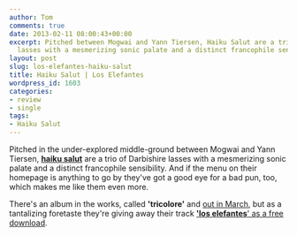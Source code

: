 ```yaml
---
author: Tom
comments: true
date: 2013-02-11 08:00:43+00:00
excerpt: Pitched between Mogwai and Yann Tiersen, Haiku Salut are a trio of Darbishire
  lasses with a mesmerizing sonic palate and a distinct francophile sensibility.
layout: post
slug: los-elefantes-haiku-salut
title: Haiku Salut | Los Elefantes
wordpress_id: 1603
categories:
- review
- single
tags: 
- Haiku Salut
---
```


Pitched in the under-explored middle-ground between Mogwai and Yann Tiersen, **[haiku salut](http://haikusalut.com/)** are a trio of Darbishire lasses with a mesmerizing sonic palate and a distinct francophile sensibility. And if the menu on their homepage is anything to go by they've got a good eye for a bad pun, too, which makes me like them even more.

There's an album in the works, called **'tricolore'** and [out in March](http://www.howdoesitfeel.co.uk/haikushop.html), but as a tantalizing foretaste they're giving away their track [**'los elefantes**' as a free download](http://www.howdoesitfeel.co.uk/hdiflabel.html).

